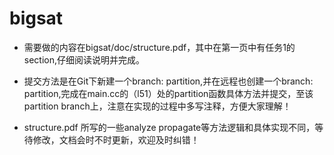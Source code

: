 # bigsat

* 需要做的内容在bigsat/doc/structure.pdf，其中在第一页中有任务1的section,仔细阅读说明并完成。

* 提交方法是在Git下新建一个branch: partition,并在远程也创建一个branch: partition,完成在main.cc的（l51）处的partition函数具体方法并提交，至该partition branch上，注意在实现的过程中多写注释，方便大家理解！

* structure.pdf 所写的一些analyze propagate等方法逻辑和具体实现不同，等待修改，文档会时不时更新，欢迎及时纠错！
  
  
